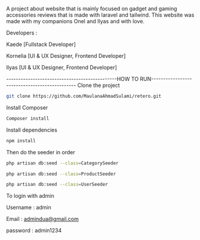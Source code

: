 A project about website that is mainly focused on gadget and gaming accessories reviews that is made with laravel and tailwind.
This website was made with my companions Onel and Ilyas and with love.

Developers :

Kaede [Fullstack Developer]

Kornelia [UI & UX Designer, Frontend Developer]

Ilyas [UI & UX Designer, Frontend Developer]


----------------------------------------------HOW TO RUN----------------------------------------------
Clone the project
```bash
git clone https://github.com/MaulanaAhmadSulami/retero.git
```

Install Composer
```bash
Composer install
```

Install dependencies
```bash
npm install
```

Then do the seeder in order
```bash
php artisan db:seed --class=CategorySeeder
```

```bash
php artisan db:seed --class=ProductSeeder
```

```bash
php artisan db:seed --class=UserSeeder
```


To login with admin

Username : admin

Email : admindua@gmail.com

password : admin1234